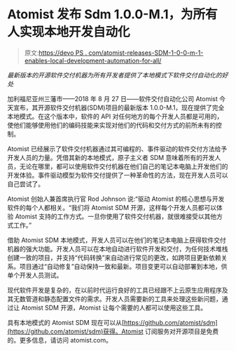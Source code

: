 # Atomist 发布 Sdm 1.0.0-M.1，为所有人实现本地开发自动化

> 原文:[https://devo PS . com/atomist-releases-SDM-1-0-0-m-1-enables-local-development-automation-for-all/](https://devops.com/atomist-releases-sdm-1-0-0-m-1-enables-local-development-automation-for-all/)

*最新版本的开源软件交付机器为所有开发者提供了本地模式下软件交付自动化的好处*

加利福尼亚州三藩市——2018 年 8 月 27 日——软件交付自动化公司 Atomist 今天宣布，其开源软件交付机器(SDM)项目的最新版本 1.0.0-M.1，现在提供了完全本地模式。在这个版本中，软件的 API 对任何地方的每个开发人员都是可用的，使他们能够使用他们的编码技能来实现对他们的代码和交付方式的前所未有的控制。

Atomist 已经展示了软件交付机器通过其可编程的、事件驱动的软件交付方法给予开发人员的力量。凭借其新的本地模式，原子主义者 SDM 意味着所有的开发人员，无论在哪里，都可以使用软件交付机器在他们自己的笔记本电脑上开发他们的开发体验。事件驱动模型为软件交付提供了一种革命性的方法，现在开发人员可以自己尝试了。

Atomist 创始人兼首席执行官 Rod Johnson 说:“驱动 Atomist 的核心思想与开发软件的每个人都相关。“我们将 Atomist SDM 开源，这样每个开发人员都可以体验 Atomist 支持的工作方式。一旦你使用了软件交付机器，就很难接受以其他方式工作。”

借助 Atomist SDM 本地模式，开发人员可以在他们的笔记本电脑上获得软件交付机器的强大功能。开发人员可以在本地自动进行软件开发和交付，为任何技术堆栈创建一致的项目，并支持“代码转换”来自动进行常见的更改，如跨项目更新依赖关系。项目通过“自动修复”自动保持一致和最新。项目变更可以自动部署到本地，供单个开发人员测试。

现代软件开发是复杂的，在以前时代运行良好的工具已经跟不上云原生应用程序及其无数管道和静态配置文件的需求。开发人员需要新的工具来处理这些新问题，通过让 Atomist SDM 开源，Atomist 让每个需要的人都可以使用这些工具。

具有本地模式的 Atomist SDM 现在可以从[https://github.com/atomist/sdm](https://github.com/atomist/sdm)获得。Atomist 订阅服务对开源项目是免费的。更多信息，请访问 atomist.com。